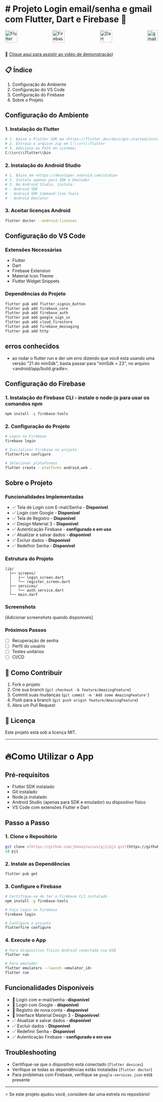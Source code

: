 # # Projeto Login email/senha e gmail com Flutter, Dart e Firebase 🚀

<div style="display: flex; justify-content: space-between; margin-bottom: 30px">
<img src="https://cdn.jsdelivr.net/gh/devicons/devicon/icons/flutter/flutter-original.svg" width="40px" alt="Flutter"/>
<img src="https://cdn.jsdelivr.net/gh/devicons/devicon/icons/firebase/firebase-plain.svg" width="40px" alt="Firebase"/>
<img src="https://cdn.jsdelivr.net/gh/devicons/devicon/icons/dart/dart-original.svg" width="40px" alt="Dart"/>
<img src="https://cdn.jsdelivr.net/gh/devicons/devicon/icons/google/google-original.svg" width="35px" alt="gmail"/>
  
</div>

🎥 [Clique aqui para assistir ao vídeo de demonstração](https://www.youtube.com/shorts/mF_-gHBVBqQ))

## 📋 Índice

1. Configuração do Ambiente
2. Configuração do VS Code
3. Configuração do Firebase
4. Sobre o Projeto

## Configuração do Ambiente

### 1. Instalação do Flutter

```bash
# 1. Baixe o Flutter SDK em <https://flutter.dev/docs/get-started/install/windows>
# 2. Extraia o arquivo zip em C:\\src\\flutter
# 3. Adicione ao Path do sistema:
C:\\src\\flutter\\bin

```

### 2. Instalação do Android Studio

```bash
# 1. Baixe em <https://developer.android.com/studio>
# 2. Instale apenas para SDK e Emulador
# 3. No Android Studio, instale:
# - Android SDK
# - Android SDK Command-line Tools
# - Android Emulator

```

### 3. Aceitar licenças Android

```bash
flutter doctor --android-licenses

```

## Configuração do VS Code

### Extensões Necessárias

- Flutter
- Dart
- Firebase Extension
- Material Icon Theme
- Flutter Widget Snippets

### Dependências do Projeto

```bash
flutter pub add flutter_signin_button
flutter pub add firebase_core
flutter pub add firebase_auth
flutter pub add google_sign_in
flutter pub add cloud_firestore
flutter pub add firebase_messaging
flutter pub add http

```
## erros conhecidos

- ao rodar o flutter run e der um erro dizendo que você esta usando uma versão "21 do minSdk", basta passar para "minSdk = 23", no arquivo <android/app/build.gradle>. 


## Configuração do Firebase

### 1. Instalação do Firebase CLI - instale o node-js para usar os comandos npm

```bash
npm install -g firebase-tools

```

### 2. Configuração do Projeto

```bash
# Login no Firebase
firebase login

# Inicializar Firebase no projeto
flutterfire configure

# Selecionar plataformas
flutter create --platforms android,web .

```

## Sobre o Projeto

### Funcionalidades Implementadas

- ✅ Tela de Login com E-mail/Senha - **Disponível**
- ✅ Login com Google - **Disponível**
- ✅ Tela de Registro - **Disponível**
- ✅ Design Material 3 - **Disponível**
- ✅ Autenticação Firebase - **configurado e em uso**
- ✅ Atualizar e salvar dados - **disponível**
- ✅ Excluir dados - **Disponível**
- ✅ Redefinir Senha - **Disponível**

### Estrutura do Projeto

```
lib/
  ├── screens/
  │   ├── login_screen.dart
  │   └── register_screen.dart
  ├── services/
  │   └── auth_service.dart
  └── main.dart

```

### Screenshots

[Adicionar screenshots quando disponíveis]

### Próximos Passos

- [ ]  Recuperação de senha
- [ ]  Perfil do usuário
- [ ]  Testes unitários
- [ ]  CI/CD

## 🤝 Como Contribuir

1. Fork o projeto
2. Crie sua branch (`git checkout -b feature/AmazingFeature`)
3. Commit suas mudanças (`git commit -m 'Add some AmazingFeature'`)
4. Push para a branch (`git push origin feature/AmazingFeature`)
5. Abra um Pull Request

## 📝 Licença

Este projeto está sob a licença MIT.

---

# 🔥Como Utilizar o App

## Pré-requisitos

- Flutter SDK instalado
- Git instalado
- Node.js instalado
- Android Studio (apenas para SDK e emulador) ou dispositivo físico
- VS Code com extensões Flutter e Dart

## Passo a Passo

### 1. Clone o Repositório

```bash
git clone <[https://github.com/jhonnylucius/pj1/pj1.git](https://github.com/jhonnylucius/Projetos-fllutter-curso-Udemy.git)>
cd pj1

```

### 2. Instale as Dependências

```bash
flutter pub get

```

### 3. Configure o Firebase

```bash
# Certifique-se de ter o Firebase CLI instalado
npm install -g firebase-tools

# Faça login no Firebase
firebase login

# Configure o projeto
flutterfire configure

```

### 4. Execute o App

```bash
# Para dispositivo físico Android conectado via USB
flutter run

# Para emulador
flutter emulators --launch <emulator_id>
flutter run

```

## Funcionalidades Disponíveis

- 🔐 Login com e-mail/senha -**disponível**
- 🔑 Login com Google - **disponível**
- 📝 Registro de nova conta - **disponível**
- 🎨 Interface Material Design 3  - **Disponívvel**
- ✅ Atualizar e salvar dados - **disponível**
- ✅ Excluir dados - **Disponível**
- ✅ Redefinir Senha - **Disponível**
- ✅ Autenticação Firebase - **configurado e em uso**


## Troubleshooting

- Certifique-se que o dispositivo está conectado (`flutter devices`)
- Verifique se todas as dependências estão instaladas (`flutter doctor`)
- Para problemas com Firebase, verifique se `google-services.json` está presente

---

⭐ Se este projeto ajudou você, considere dar uma estrela no repositório!
